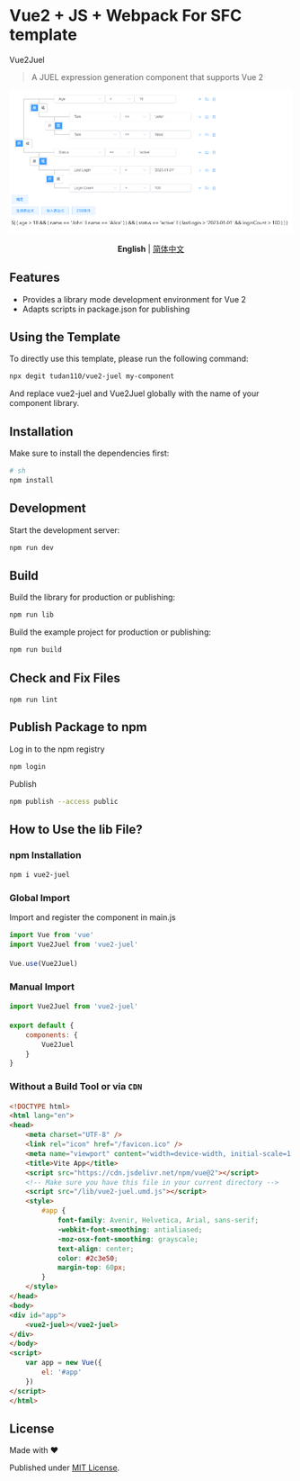 # Vue2 + JS + Webpack For SFC template

Vue2Juel

> A JUEL expression generation component that supports Vue 2

![image-20250115153818158](README.assets/image-20250115153818158.png)

<p align='center'>
<b>English</b> | <a href="https://github.com/tudan110/vue2-juel/blob/main/README.zh-CN.md">简体中文</a>
</p>

## Features

- Provides a library mode development environment for Vue 2
- Adapts scripts in package.json for publishing

## Using the Template

To directly use this template, please run the following command:

```bash
npx degit tudan110/vue2-juel my-component
```

And replace vue2-juel and Vue2Juel globally with the name of your component library.

## Installation

Make sure to install the dependencies first:

```bash
# sh
npm install
```

## Development

Start the development server:

```sh
npm run dev
```

## Build

Build the library for production or publishing:

```sh
npm run lib
```

Build the example project for production or publishing:

```sh
npm run build
```

## Check and Fix Files
```
npm run lint
```

## Publish Package to npm

Log in to the npm registry
```sh
npm login
```

Publish
```sh
npm publish --access public
```

## How to Use the lib File?

### npm Installation

```sh
npm i vue2-juel
```

### Global Import
Import and register the component in main.js
```js
import Vue from 'vue'
import Vue2Juel from 'vue2-juel'

Vue.use(Vue2Juel)
```

### Manual Import
```js
import Vue2Juel from 'vue2-juel'

export default {
    components: {
        Vue2Juel
    }
}
```

### Without a Build Tool or via `CDN`

```html
<!DOCTYPE html>
<html lang="en">
<head>
    <meta charset="UTF-8" />
    <link rel="icon" href="/favicon.ico" />
    <meta name="viewport" content="width=device-width, initial-scale=1.0" />
    <title>Vite App</title>
    <script src="https://cdn.jsdelivr.net/npm/vue@2"></script>
    <!-- Make sure you have this file in your current directory -->
    <script src="/lib/vue2-juel.umd.js"></script>
    <style>
        #app {
            font-family: Avenir, Helvetica, Arial, sans-serif;
            -webkit-font-smoothing: antialiased;
            -moz-osx-font-smoothing: grayscale;
            text-align: center;
            color: #2c3e50;
            margin-top: 60px;
        }
    </style>
</head>
<body>
<div id="app">
    <vue2-juel></vue2-juel>
</div>
</body>
<script>
    var app = new Vue({
        el: '#app'
    })
</script>
</html>
```

## License

Made with ❤️

Published under [MIT License](./LICENSE).
